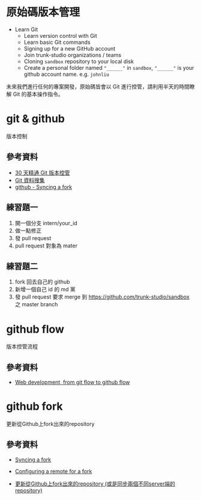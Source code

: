 # 原始碼版本管理

* Learn Git
  * Learn version control with Git
  * Learn basic Git commands
  * Signing up for a new GitHub account
  * Join trunk-studio organizations / teams
  * Cloning `sandbox` repository to your local disk
  * Create a personal folder named `"______"` in `sandbox`, `"______"` is your github account name. e.g. `johnliu`

未來我們進行任何的專案開發，原始碼皆會以 Git 進行控管，請利用半天的時間瞭解 Git 的基本操作指令。

# git & github

版本控制

## 參考資料

* [30 天精通 Git 版本控管](https://github.com/doggy8088/Learn-Git-in-30-days)
* [Git 資料搜集](https://github.com/Luxame/Information/blob/master/git.md)
* [github - Syncing a fork](https://help.github.com/articles/syncing-a-fork/)


## 練習題一

1. 開一個分支 intern/your_id
2. 做一點修正
3. 發 pull request
4. pull request 對象為 mater

## 練習題二

1. fork 回去自己的 github
2. 新增一個自己 id 的 md 黨
3. 發 pull request 要求 merge 到 https://github.com/trunk-studio/sandbox 之 master branch

# github flow

版本控管流程

## 參考資料

* [Web development, from git flow to github flow](http://blog.caesarchi.com/2014/12/web-development-from-git-flow-to-github.html)

github fork
===========

更新從Github上fork出來的repository

參考資料
--------

-	[Syncing a fork](https://help.github.com/articles/syncing-a-fork/)

-	[Configuring a remote for a fork](https://help.github.com/articles/configuring-a-remote-for-a-fork/)

-	[更新從Github上fork出來的repository (或是同步兩個不同server端的repository)](https://www.peterdavehello.org/2014/02/update_forked_repository/)
